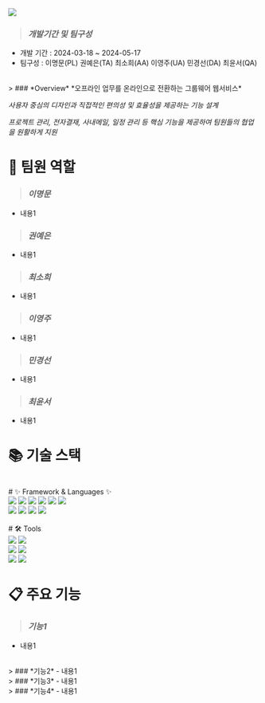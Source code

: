 <img src="https://capsule-render.vercel.app/api?type=waving&color=auto&height=200&section=header&text=ThinkLink&fontSize=100" />

> ### *개발기간 및 팀구성*
- 개발 기간 : 2024-03-18 ~ 2024-05-17
- 팀구성 : 이명문(PL) 권예은(TA) 최소희(AA) 이영주(UA) 민경선(DA) 최윤서(QA)
<br/>
> ### *Overview*
*오프라인 업무를 온라인으로 전환하는 그룹웨어 웹서비스*

*사용자 중심의 디자인과 직접적인 편의성 및 효율성을 제공하는 기능 설계*

*프로젝트 관리, 전자결재, 사내메일, 일정 관리 등 핵심 기능을 제공하여 팀원들의 협업을 원활하게 지원*

# 👥 팀원 역할
> ### *이명문*
- 내용1
> ### *권예은*
- 내용1
> ### *최소희*
- 내용1
> ### *이영주*
- 내용1
> ### *민경선*
- 내용1
> ### *최윤서*
- 내용1
  

# 📚 기술 스택
<br/>
# ✨ Framework & Languages ✨
<div align="">
	<img src="https://img.shields.io/badge/Java-007396?style=flat&logo=Conda-Forge&logoColor=white" />
	<img src="https://img.shields.io/badge/HTML5-E34F26?style=flat&logo=HTML5&logoColor=white" />
	<img src="https://img.shields.io/badge/CSS3-1572B6?style=flat&logo=CSS3&logoColor=white" />
	<img src="https://img.shields.io/badge/JavaScript-F7DF1E?style=flat&logo=JavaScript&logoColor=white" />
	<img src="https://img.shields.io/badge/jQuery-0769AD?style=flat&logo=jQuery&logoColor=white" />
	<img src="https://img.shields.io/badge/JSON-000000?style=flat&logo=Json&logoColor=white" />
	<br>
	<img src="https://img.shields.io/badge/Spring-6DB33F?style=flat&logo=Spring&logoColor=white" />
	<img src="https://img.shields.io/badge/SpringSecurity-6DB33F?style=flat&logo=Springsecurity&logoColor=white" />
	<img src="https://img.shields.io/badge/Bootstrap-7952B3?style=flat&logo=Bootstrap&logoColor=white" 
	<br>
	<img src="https://img.shields.io/badge/Oracle-F80000?style=flat&logo=Oracle&logoColor=white" />
</div>
<br>
<div align=>
	# 🛠️ Tools
</div>
<div align=>
	<img src="https://img.shields.io/badge/Eclipse%20IDE-2C2255?style=flat&logo=EclipseIDE&logoColor=white" />
	<img src="https://img.shields.io/badge/Visual%20Studio%20Code-007ACC?style=flat&logo=VisualStudioCode&logoColor=white" />
	<br>
	<img src="https://img.shields.io/badge/Tomcat-F8DC75?style=flat&logo=ApacheTomcat&logoColor=white" />
	<img src="https://img.shields.io/badge/Maven-C71A36?style=flat&logo=Apachemaven&logoColor=white" />
	<br>
	<img src="https://img.shields.io/badge/Redmine-B32024?style=flat&logo=Redmine&logoColor=white" />
	<img src="https://img.shields.io/badge/SVN-809CC9?style=flat&logo=Subversion&logoColor=white" />
</div>

# 📋 주요 기능
> ### *기능1*
- 내용1
<br/>
> ### *기능2*
- 내용1
<br/>
> ### *기능3*
- 내용1
<br/>
> ### *기능4*
- 내용1
<br/>
